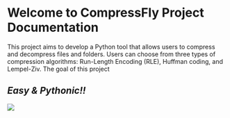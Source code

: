 # Welcome to CompressFly Project Documentation

This project aims to develop a Python tool that allows users to compress and decompress files and folders. Users can choose from three types of compression algorithms: Run-Length Encoding (RLE), Huffman coding, and Lempel-Ziv.
The goal of this project 


## *Easy & Pythonic!!* 


![](https://media3.giphy.com/media/v1.Y2lkPTc5MGI3NjExYzJ3YmVlMWRxejUzeWZ5ZmttbG5wNXhrYW13OXZwd3ZvcXVtZGtlZSZlcD12MV9pbnRlcm5hbF9naWZfYnlfaWQmY3Q9Zw/cNfdCiR00n8kCKeuhJ/giphy.gif)
